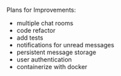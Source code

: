 Plans for Improvements:
- multiple chat rooms
- code refactor
- add tests
- notifications for unread messages
- persistent message storage
- user authentication
- containerize with docker